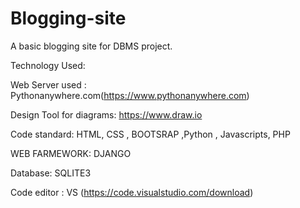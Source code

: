 # Blogging-site
A basic blogging site for DBMS project.


Technology Used:

Web Server used : Pythonanywhere.com(https://www.pythonanywhere.com)

Design Tool for diagrams: https://www.draw.io

Code standard:
            HTML, CSS , BOOTSRAP ,Python , Javascripts, PHP

WEB FARMEWORK: DJANGO

Database:
             SQLITE3
             
Code editor  : VS (https://code.visualstudio.com/download)
